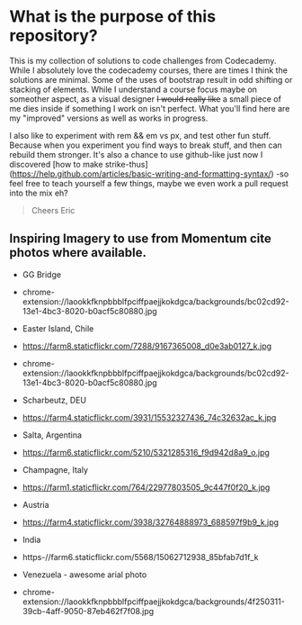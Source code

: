 # What is the purpose of this repository?

This is my collection of solutions to code challenges from Codecademy. While I absolutely love the codecademy courses, there are times I think the solutions are minimal. Some of the uses of bootstrap result in odd shifting or stacking of elements. While I understand a course  focus maybe on someother aspect, as a visual designer ~~I would really like~~ a small piece of me dies inside if something I work on isn't perfect. What you'll find here are my "improved" versions as well as works in progress.

I also like to experiment with rem && em vs px, and test other fun stuff. Because when you experiment you find ways to break stuff, and then can rebuild them stronger. It's also a chance to use github-like just now I discovered [how to make strike-thus] (https://help.github.com/articles/basic-writing-and-formatting-syntax/) -so feel free to teach yourself a few things, maybe we even work a pull request into the mix eh? 

>Cheers
>Eric


## Inspiring Imagery to use from Momentum cite photos where available.

* GG Bridge
* chrome-extension://laookkfknpbbblfpciffpaejjkokdgca/backgrounds/bc02cd92-13e1-4bc3-8020-b0acf5c80880.jpg

* Easter Island, Chile
* https://farm8.staticflickr.com/7288/9167365008_d0e3ab0127_k.jpg

* chrome-extension://laookkfknpbbblfpciffpaejjkokdgca/backgrounds/bc02cd92-13e1-4bc3-8020-b0acf5c80880.jpg

* Scharbeutz, DEU
* https://farm4.staticflickr.com/3931/15532327436_74c32632ac_k.jpg

* Salta, Argentina
* https://farm6.staticflickr.com/5210/5321285316_f9d942d8a9_o.jpg

* Champagne, Italy
* https://farm1.staticflickr.com/764/22977803505_9c447f0f20_k.jpg

* Austria
* https://farm4.staticflickr.com/3938/32764888973_688597f9b9_k.jpg

* India
* https-//farm6.staticflickr.com/5568/15062712938_85bfab7d1f_k

* Venezuela - awesome arial photo
* chrome-extension://laookkfknpbbblfpciffpaejjkokdgca/backgrounds/4f250311-39cb-4aff-9050-87eb462f7f08.jpg


